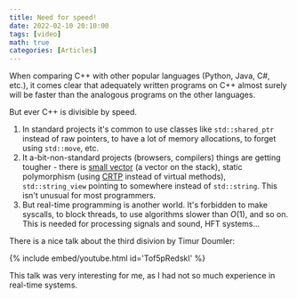 ```yaml
---
title: Need for speed!
date: 2022-02-10 20:10:00
tags: [video]
math: true
categories: [Articles]
---
```


When comparing C++ with other popular languages (Python, Java, C#, etc.), it comes clear that adequately written
programs on C++ almost surely will be faster than the analogous programs on the other languages.

But ever C++ is divisible by speed.

1. In standard projects it's common to use classes like `std::shared_ptr` instead of raw pointers, to have a lot of memory
allocations, to forget using `std::move`, etc.
2. It a-bit-non-standard projects (browsers, compilers) things are getting tougher - there is [small vector](https://github.com/facebook/folly/blob/main/folly/docs/small_vector.md) (a vector on the stack), static polymorphism (using [CRTP](https://en.wikipedia.org/wiki/Curiously_recurring_template_pattern#Static_polymorphism) instead of virtual methods), `std::string_view` pointing to somewhere instead of `std::string`.
This isn't unusual for most programmers.
3. But real-time programming is another world. It's forbidden to make syscalls, to block threads, to use algorithms
slower than $O(1)$, and so on. This is needed for processing signals and sound, HFT systems...

There is a nice talk about the third disivion by Timur Doumler:

{% include embed/youtube.html id='Tof5pRedskI' %}

This talk was very interesting for me, as I had not so much experience in real-time systems.
